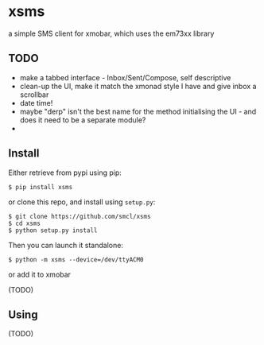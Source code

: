 # xsms

a simple SMS client for xmobar, which uses the em73xx library

## TODO

* make a tabbed interface - Inbox/Sent/Compose, self descriptive
* clean-up the UI, make it match the xmonad style I have and give inbox a scrollbar
* date time!
* maybe "derp" isn't the best name for the method initialising the UI - and does it need to be a separate module?
* 

## Install

Either retrieve from pypi using pip:

```
$ pip install xsms
```

or clone this repo, and install using `setup.py`:
```
$ git clone https://github.com/smcl/xsms
$ cd xsms
$ python setup.py install
```

Then you can launch it standalone:
```
$ python -m xsms --device=/dev/ttyACM0
```

or add it to xmobar

(TODO)

## Using

(TODO)